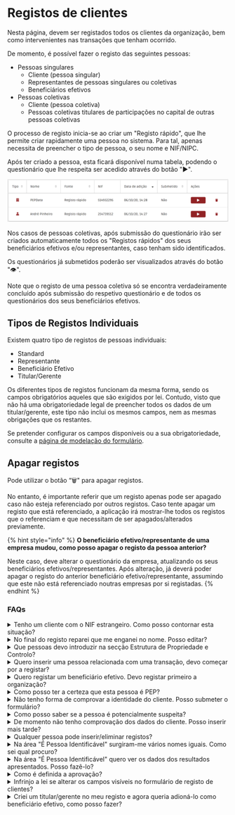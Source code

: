 # Registos de clientes

Nesta página, devem ser registados todos os clientes da organização, bem como intervenientes nas transações que tenham ocorrido.

De momento, é possível fazer o registo das seguintes pessoas:

* Pessoas singulares
  * Cliente (pessoa singular)
  * Representantes de pessoas singulares ou coletivas
  * Beneficiários efetivos
* Pessoas coletivas
  * Cliente (pessoa coletiva)
  * Pessoas coletivas titulares de participações no capital de outras pessoas coletivas

O processo de registo inicia-se ao criar um "Registo rápido", que lhe permite criar rapidamente uma pessoa no sistema. Para tal, apenas necessita de preencher o tipo de pessoa, o seu nome e NIF/NIPC.

Após ter criado a pessoa, esta ficará disponível numa tabela, podendo o questionário que lhe respeita ser acedido através do botão "▶".

![Tabela de clientes](<../../.gitbook/assets/image (16).png>)

Nos casos de pessoas coletivas, após submissão do questionário irão ser criados automaticamente todos os "Registos rápidos" dos seus beneficiários efetivos e/ou representantes, caso tenham sido identificados.

Os questionários já submetidos poderão ser visualizados através do botão "👁".

Note que o registo de uma pessoa coletiva só se encontra verdadeiramente concluído após submissão do respetivo questionário e de todos os questionários dos seus beneficiários efetivos.

## Tipos de Registos Individuais

Existem quatro tipo de registos de pessoas individuais:

* Standard
* Representante
* Beneficiário Efetivo
* Titular/Gerente

Os diferentes tipos de registos funcionam da mesma forma, sendo os campos obrigatórios aqueles que são exigidos por lei. Contudo, visto que não há uma obrigatoriedade legal de preencher todos os dados de um titular/gerente, este tipo não inclui os mesmos campos, nem as mesmas obrigações que os restantes.

Se pretender configurar os campos disponíveis ou a sua obrigatoriedade, consulte a [página de modelação do formulário](../registo-de-transacoes/modelacao-do-formulario.md).

## Apagar registos

Pode utilizar o botão “🗑️" para apagar registos.

No entanto, é importante referir que um registo apenas pode ser apagado caso não esteja referenciado por outros registos. Caso tente apagar um registo que está referenciado, a aplicação irá mostrar-lhe todos os registos que o referenciam e que necessitam de ser apagados/alterados previamente.

{% hint style="info" %}
**O beneficiário efetivo/representante de uma empresa mudou, como posso apagar o registo da pessoa anterior?**

Neste caso, deve alterar o questionário da empresa, atualizando os seus beneficiários efetivos/representantes. Após alteração, já deverá poder apagar o registo do anterior beneficiário efetivo/representante, assumindo que este não está referenciado noutras empresas por si registadas.
{% endhint %}

### FAQs

<details>

<summary>Tenho um cliente com o NIF estrangeiro. Como posso contornar esta situação?</summary>

Para considerar o registo válido, antes do NIF insira as letras correspondentes ao domínio do país. Por exemplo, se o NIF for referente a França deve inserir: "FR555555555"

</details>

<details>

<summary>No final do registo reparei que me enganei no nome. Posso editar?</summary>

Não, não é possível editar o nome de um cliente já criado. Caso se tenha enganado, terá que remover o registo e registar novamente o cliente com os dados corretos.

</details>

<details>

<summary>Que pessoas devo introduzir na secção Estrutura de Propriedade e Controlo?</summary>

Segundo a Lei 83/2017, Artigo 24.º 1.b, deve ser aferida a: "v) Identidade dos titulares de participações no capital e nos direitos de voto de valor igual ou superior a 5 %;"

Note que, caso identifique titulares de participações no capital e nos direitos de voto inferior a 5 %, a aplicação irá obrigá-lo a recolher os elementos identificativos referidos na lei.

</details>

<details>

<summary>Quero inserir uma pessoa relacionada com uma transação, devo começar por a registar?</summary>

A escolha de registar em primeiro lugar ou não o cliente individual, fica sempre a cargo do cliente.

Caso pretenda começar por registar a transação, pode nesse mesmo registo associar como comprador, vendedor ou representante uma pessoa existente ou criar uma nova. Nesta último caso, o registo é criado automaticamente, tendo apenas que completar os dados em falta.

</details>

<details>

<summary>Quero registar um beneficiário efetivo. Devo registar primeiro a organização?</summary>

A escolha de registar em primeiro lugar ou não a organização ou o cliente individual, fica sempre a cargo do cliente.

Caso pretenda começar por registar a organização, pode nesse mesmo registo associar como representante, titular ou beneficiário efetivo uma pessoa existente ou criar uma nova. Nesta último caso, o registo é criado automaticamente, tendo apenas que completar os dados em falta.

</details>

<details>

<summary>Como posso ter a certeza que esta pessoa é PEP?</summary>

Para ter a certeza que a pessoa é PEP, basta fazer a verificação no registo de clientes. Este sugerirá nomes com um determinado grau de semelhança tal como no menu de validações.

</details>

<details>

<summary>Não tenho forma de comprovar a identidade do cliente. Posso submeter o formulário?</summary>

Não. Para submeter o formulário, terá de introduzir obrigatoriamente o nome e fazer upload de um documento de identificação válido (CC, BI, Passaporte, Autorização de Residência, Boletim ou Certidão de Nascimento), ou fazer uma autenticação eletrónica.

</details>

<details>

<summary>Como posso saber se a pessoa é potencialmente suspeita?</summary>

A análise de suspeita é feita pelo cliente, ou conforme definido na lista de suspeições.

</details>

<details>

<summary>De momento não tenho comprovação dos dados do cliente. Posso inserir mais tarde?</summary>

Sim, desde que não submeta o registo. Para o registo ficar completo precisa obrigatoriamente de inserir a comprovação dos dados.

Em alternativa pode configurar o seu registo para não requerer o comprovativo. Para isso veja o nosso separador de "Modelação do Formulário de Registo de Cliente".

</details>

<details>

<summary>Qualquer pessoa pode inserir/eliminar registos?</summary>

Não. É o responsável pela organização que faz a gestão dos utilizadores da plataforma (independentemente da categoria).

Desta forma, só as pessoas autorizadas pela organização podem aceder e utilizar o registo de clientes. Todas as ações efetuadas ficam registadas no histórico.

</details>

<details>

<summary>Na área "É Pessoa Identificável" surgiram-me vários nomes iguais. Como sei qual procuro?</summary>

Os resultados são sugeridos pela semelhança do nome. Todos os nomes que formam o nome inserido no registo têm de constar também no nome da pessoa identificável.

São-lhe dados até 25 nomes com diferentes graus de semelhanças sugeridos pela plataforma. A partir daí é importante verificar qual o que procura.

</details>

<details>

<summary>Na área "É Pessoa Identificável" quero ver os dados dos resultados apresentados. Posso fazê-lo?</summary>

Sim, se adquirir o menu de validações. No caso de ter acesso a este menu e o seu registo lhe apresentar resultados compatíveis com o nome introduzido, aparecer-lhe-á uma lista de nomes acompanhados de um botão de um olho. Pode clicar no botão do olho e consultar todos os dados referentes a essa pessoa e comprovar que se trata da pessoa correta.

</details>

<details>

<summary>Como é definida a aprovação?</summary>

A aprovação é sempre definida por si.

</details>

<details>

<summary>Infrinjo a lei se alterar os campos visíveis no formulário de registo de clientes?</summary>

A PEPData permite que cada cliente customize os seus formulários de acordo com a informação que tem, evitando desta forma que os formulários na plataforma fiquem incompletos e sem risco atraibuído.

Há medida que for angariando mais informações sobre os seus clientes, pode acrescentar os campos de novas informações como obrigatórios aos seus formulários.

Para saber mais sobre esta customização veja "Modelação do Formulário de Registo de Cliente".

</details>

<details>

<summary>Criei um titular/gerente no meu registo e agora queria adioná-lo como beneficiário efetivo, como posso fazer?</summary>

O tipo de registo titular/gerente é um registo mais simplificado e com menos campos por não haver obrigação legal para o seu preenchimento detalhado. Contudo, no caso de um beneficiário efetivo, essa obrigação existe. Desta forma, deverá eliminar o seu registo criado como sendo titular/gerente, e criá-lo primeiramente como um registo standard, de representante ou de beneficiário efetivo. Depois, poderá adicionar novamente o seu registo como sendo titular/representante de uma entidade.

</details>

